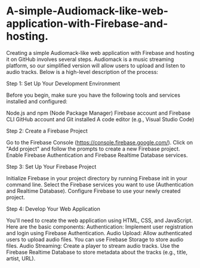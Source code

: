 # A-simple-Audiomack-like-web-application-with-Firebase-and-hosting.
Creating a simple Audiomack-like web application with Firebase and hosting it on GitHub involves several steps. Audiomack is a music streaming platform, so our simplified version will allow users to upload and listen to audio tracks. Below is a high-level description of the process:

Step 1: Set Up Your Development Environment

Before you begin, make sure you have the following tools and services installed and configured:

Node.js and npm (Node Package Manager)
Firebase account and Firebase CLI
GitHub account and Git installed
A code editor (e.g., Visual Studio Code)

Step 2: Create a Firebase Project

Go to the Firebase Console (https://console.firebase.google.com/).
Click on "Add project" and follow the prompts to create a new Firebase project.
Enable Firebase Authentication and Firebase Realtime Database services.

Step 3: Set Up Your Firebase Project

Initialize Firebase in your project directory by running Firebase init in your command line.
Select the Firebase services you want to use (Authentication and Realtime Database).
Configure Firebase to use your newly created project.

Step 4: Develop Your Web Application

You'll need to create the web application using HTML, CSS, and JavaScript. Here are the basic components:
Authentication: Implement user registration and login using Firebase Authentication.
Audio Upload: Allow authenticated users to upload audio files. You can use Firebase Storage to store audio files.
Audio Streaming: Create a player to stream audio tracks. Use the Firebase Realtime Database to store metadata about the tracks (e.g., title, artist, URL).
